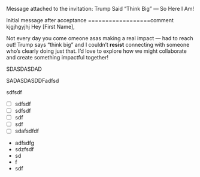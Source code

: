 Message attached to the invitation:
Trump Said “Think Big” — So Here I Am!

Initial message after acceptance
==================comment kjgjhgyjhj
Hey \[First Name\],

Not every day you come omeone asas making a real impact — had to reach out! Trump says “think big” and I couldn’t **resist** connecting with someone who’s clearly doing just that.
I’d love to explore how we might collaborate and create something impactful together!


SDASDASDAD


SADASDASDDFadfsd

sdfsdf

- [ ] sdfsdf
- [ ] sdfsdf
- [ ] sdf
- [ ] sdf
- [ ] sdafsdfdf

* adfsdfg
* sdzfsdf
* sd
* f
* sdf


